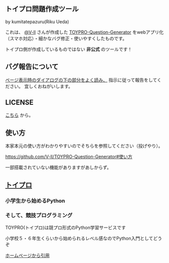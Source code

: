## トイプロ問題作成ツール
by kumitatepazuru(Riku Ueda)

これは、 [@V-ll](https://github.com/V-ll) さんが作成した [TOYPRO-Question-Generator](https://github.com/V-ll/TOYPRO-Question-Generator) をwebアプリ化（スマホ対応）・細かなバグ修正・使いやすくしたものです。

トイプロ側が作成しているものではない **非公式** のツールです！

## バグ報告について
[ページ表示時のダイアログの下の部分をよく読み、](https://kumitatepazuru.github.io/toy_pro_mondai_sakusei/index.html) 指示に従って報告をしてください。
宜しくおねがいします。

## LICENSE
[こちら](https://github.com/kumitatepazuru/toy_pro_mondai_sakusei) から。

## 使い方
本家本元の使い方がわかりやすいのでそちらを参照してください（投げやり）。

https://github.com/V-ll/TOYPRO-Question-Generator#使い方

一部搭載されていない機能がありますがあしからず。

## [トイプロ](https://www.toy-pro.net/)

### 小学生から始めるPython
### そして、競技プログラミング

TOYPRO(トイプロ)は競プロ形式のPython学習サービスです

小学校５・６年生くらいから始められるレベル感なのでPython入門としてどうぞ

[ホームページから引用](https://www.toy-pro.net/)